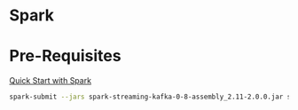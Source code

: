 # Spark

# Pre-Requisites
[Quick Start with Spark](https://kaihaoli.github.io/2018/05/01/spark-quick-start/)

```sh
spark-submit --jars spark-streaming-kafka-0-8-assembly_2.11-2.0.0.jar simple-stream-process.py
```
